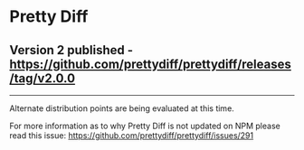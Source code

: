 # Pretty Diff

## Version 2 published - https://github.com/prettydiff/prettydiff/releases/tag/v2.0.0

---

Alternate distribution points are being evaluated at this time.

For more information as to why Pretty Diff is not updated on NPM please read this issue: https://github.com/prettydiff/prettydiff/issues/291
